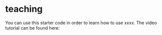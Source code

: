 # teaching
You can use this starter code in order to learn how to use xxxx. The video tutorial can be found here:

